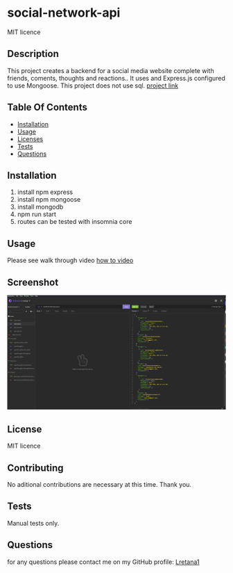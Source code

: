 # social-network-api
MIT licence 

## Description
This project creates a backend for a social media website complete with friends, coments, thoughts and reactions.. It uses and  Express.js  configured to use Mongoose. This project does not use sql.
[project link](https://github.com/lretana1/SocialNetworkAPI)

## Table Of Contents
* [Installation](#user-content-installation)
* [Usage](#user-content-usage)
* [Licenses](#user-content-licenses)
* [Tests](#user-content-tests)
* [Questions](#user-content-questions)

## Installation
1. install npm express
2. install npm mongoose
3. install mongodb
4. npm run start
5. routes can be tested with insomnia core 

## Usage
Please see walk through video
[how to video](https://watch.screencastify.com/v/ADFfnQEGQiIeb96UYyOj)

## Screenshot
![ScreenShot](./utils/screenshotinsomnia.PNG)


## License
MIT licence

## Contributing
No aditional contributions are necessary at this time. Thank you.

## Tests
Manual tests only.

## Questions
for any questions please contact me on my GitHub profile: [Lretana1](https://github.com/lretana1)  



